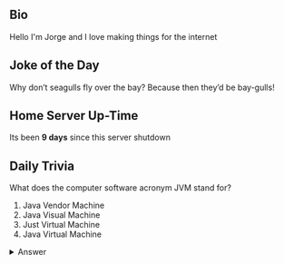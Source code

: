 ## Bio

Hello I'm Jorge and I love making things for the internet

## Joke of the Day

Why don’t seagulls fly over the bay? Because then they’d be bay-gulls!

## Home Server Up-Time

Its been **9 days** since this server shutdown


## Daily Trivia

What does the computer software acronym JVM stand for?
 1. Java Vendor Machine
 2. Java Visual Machine
 3. Just Virtual Machine
 4. Java Virtual Machine

<details>
  <summary>Answer</summary>
  Java Virtual Machine
</details>
